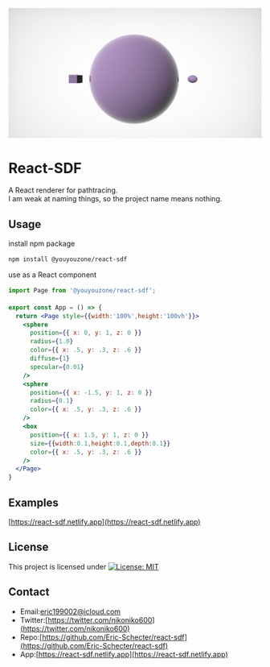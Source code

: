 <p align="center">
  <img src="./screenshot/profile.jpg" alt=''>
</p>

# React-SDF
A React renderer for pathtracing.  
I am weak at naming things, so the project name means nothing.  

## Usage

install npm package

```bash
npm install @youyouzone/react-sdf
```

use as a React component

```jsx
import Page from '@youyouzone/react-sdf';

export const App = () => {
  return <Page style={{width:'100%',height:'100vh'}}>
    <sphere
      position={{ x: 0, y: 1, z: 0 }}
      radius={1.0}
      color={{ x: .5, y: .3, z: .6 }}
      diffuse={1}
      specular={0.01}
    />
    <sphere
      position={{ x: -1.5, y: 1, z: 0 }}
      radius={0.1}
      color={{ x: .5, y: .3, z: .6 }}
    />
    <box
      position={{ x: 1.5, y: 1, z: 0 }}
      size={{width:0.1,height:0.1,depth:0.1}}
      color={{ x: .5, y: .3, z: .6 }}
    />
  </Page>
}
```

## Examples
[https://react-sdf.netlify.app](https://react-sdf.netlify.app) 

## License
This project is licensed under [![License: MIT](https://img.shields.io/badge/License-MIT-yellow.svg)](https://opensource.org/licenses/MIT)

## Contact
* Email:[eric199002@icloud.com](eric199002@icloud.com)
* Twitter:[https://twitter.com/nikoniko600](https://twitter.com/nikoniko600)
* Repo:[https://github.com/Eric-Schecter/react-sdf](https://github.com/Eric-Schecter/react-sdf)
* App:[https://react-sdf.netlify.app](https://react-sdf.netlify.app) 